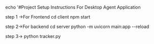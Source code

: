 echo '#Project Setup Instructions For Desktop Agent Application


step 1 ->For Frontend
cd client
npm start

step 2->For backend
cd server
python -m uvicorn main:app --reload

step 3-> python tracker.py



